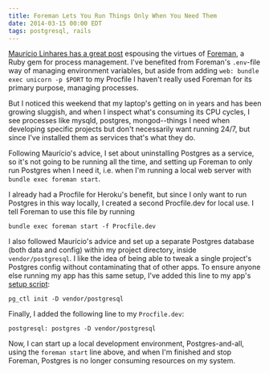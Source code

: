 ```yaml
---
title: Foreman Lets You Run Things Only When You Need Them
date: 2014-03-15 00:00 EDT
tags: postgresql, rails
---
```


[Maurício Linhares has a great post](http://mauricio.github.io/2014/02/09/foreman-and-environment-variables.html) espousing the virtues of [Foreman][1], a Ruby gem for process management. I've benefited from Foreman's `.env`-file way of managing environment variables, but aside from adding `web: bundle exec unicorn -p $PORT` to my Procfile I haven't really used Foreman for its primary purpose, managing processes.

But I noticed this weekend that my laptop's getting on in years and has been growing sluggish, and when I inspect what's consuming its CPU cycles, I see processes like mysqld, postgres, mongod--things I need when developing specific projects but don't necessarily want running 24/7, but since I've installed them as services that's what they do.

Following Maurício's advice, I set about uninstalling Postgres as a service, so it's not going to be running all the time, and setting up Foreman to only run Postgres when I need it, i.e. when I'm running a local web server with `bundle exec foreman start`.

I already had a Procfile for Heroku's benefit, but since I only want to run Postgres in this way locally, I created a second Procfile.dev for local use. I tell Foreman to use this file by running

    bundle exec foreman start -f Procfile.dev

I also followed Maurício's advice and set up a separate Postgres database (both data and config) within my project directory, inside `vendor/postgresql`. I like the idea of being able to tweak a single project's Postgres config without contaminating that of other apps. To ensure anyone else running my app has this same setup, I've added this line to my app's [setup script][2]:

    pg_ctl init -D vendor/postgresql

Finally, I added the following line to my `Procfile.dev`:

    postgresql: postgres -D vendor/postgresql

Now, I can start up a local development environment, Postgres-and-all, using the `foreman start` line above, and when I'm finished and stop Foreman, Postgres is no longer consuming resources on my system.

 [1]: https://github.com/ddollar/foreman
 [2]: http://robots.thoughtbot.com/post/41439635905/bin-setup
